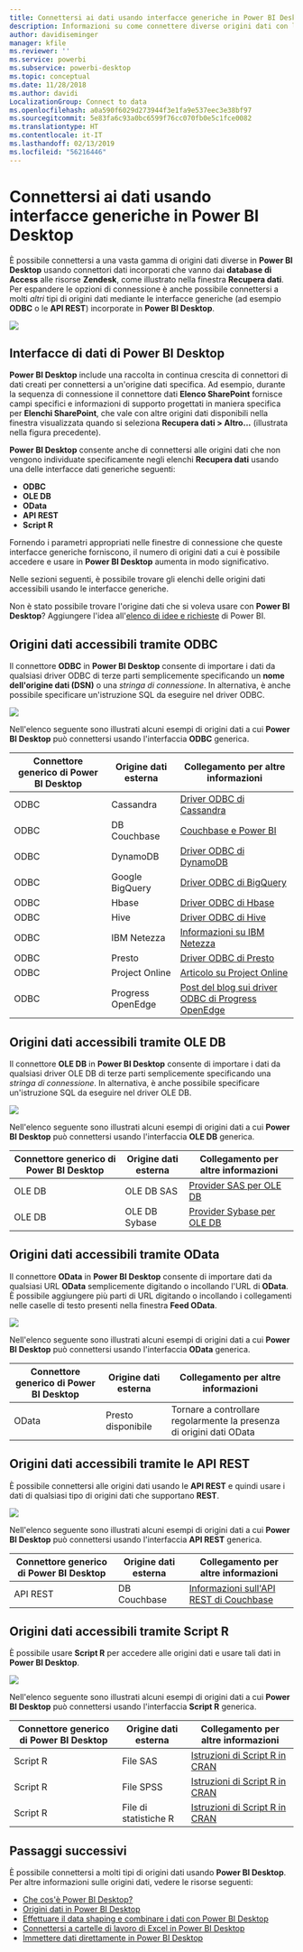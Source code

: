 ```yaml
---
title: Connettersi ai dati usando interfacce generiche in Power BI Desktop
description: Informazioni su come connettere diverse origini dati con le interfacce generiche in Power BI Desktop
author: davidiseminger
manager: kfile
ms.reviewer: ''
ms.service: powerbi
ms.subservice: powerbi-desktop
ms.topic: conceptual
ms.date: 11/28/2018
ms.author: davidi
LocalizationGroup: Connect to data
ms.openlocfilehash: a0a590f6029d273944f3e1fa9e537eec3e38bf97
ms.sourcegitcommit: 5e83fa6c93a0bc6599f76cc070fb0e5c1fce0082
ms.translationtype: HT
ms.contentlocale: it-IT
ms.lasthandoff: 02/13/2019
ms.locfileid: "56216446"
---
```

# <a name="connect-to-data-using-generic-interfaces-in-power-bi-desktop"></a>Connettersi ai dati usando interfacce generiche in Power BI Desktop
È possibile connettersi a una vasta gamma di origini dati diverse in **Power BI Desktop** usando connettori dati incorporati che vanno dai **database di Access** alle risorse **Zendesk**, come illustrato nella finestra **Recupera dati**. Per espandere le opzioni di connessione è anche possibile connettersi a molti *altri* tipi di origini dati mediante le interfacce generiche (ad esempio **ODBC** o le **API REST**) incorporate in **Power BI Desktop**.

![](media/desktop-connect-using-generic-interfaces/generic-data-interfaces_1.png)

## <a name="power-bi-desktop-data-interfaces"></a>Interfacce di dati di Power BI Desktop
**Power BI Desktop** include una raccolta in continua crescita di connettori di dati creati per connettersi a un'origine dati specifica. Ad esempio, durante la sequenza di connessione il connettore dati **Elenco SharePoint** fornisce campi specifici e informazioni di supporto progettati in maniera specifica per **Elenchi SharePoint**, che vale con altre origini dati disponibili nella finestra visualizzata quando si seleziona **Recupera dati > Altro...** (illustrata nella figura precedente).

**Power BI Desktop** consente anche di connettersi alle origini dati che non vengono individuate specificamente negli elenchi **Recupera dati** usando una delle interfacce dati generiche seguenti:

* **ODBC**
* **OLE DB**
* **OData**
* **API REST**
* **Script R**

Fornendo i parametri appropriati nelle finestre di connessione che queste interfacce generiche forniscono, il numero di origini dati a cui è possibile accedere e usare in **Power BI Desktop** aumenta in modo significativo.

Nelle sezioni seguenti, è possibile trovare gli elenchi delle origini dati accessibili usando le interfacce generiche.

Non è stato possibile trovare l'origine dati che si voleva usare con **Power BI Desktop**? Aggiungere l'idea all'[elenco di idee e richieste](https://ideas.powerbi.com/) di Power BI.

## <a name="data-sources-accessible-through-odbc"></a>Origini dati accessibili tramite ODBC
Il connettore **ODBC** in **Power BI Desktop** consente di importare i dati da qualsiasi driver ODBC di terze parti semplicemente specificando un **nome dell'origine dati (DSN)** o una *stringa di connessione*. In alternativa, è anche possibile specificare un'istruzione SQL da eseguire nel driver ODBC.

![](media/desktop-connect-using-generic-interfaces/generic-data-interfaces_2.png)

Nell'elenco seguente sono illustrati alcuni esempi di origini dati a cui **Power BI Desktop** può connettersi usando l'interfaccia **ODBC** generica.

| Connettore generico di Power BI Desktop | Origine dati esterna | Collegamento per altre informazioni |
| --- | --- | --- |
| ODBC |Cassandra |[Driver ODBC di Cassandra](http://www.simba.com/drivers/cassandra-odbc-jdbc/) |
| ODBC |DB Couchbase |[Couchbase e Power BI](https://powerbi.microsoft.com/blog/visualizing-data-from-couchbase-server-v4-using-power-bi/) |
| ODBC |DynamoDB |[Driver ODBC di DynamoDB](http://www.simba.com/drivers/dynamodb-odbc-jdbc/) |
| ODBC |Google BigQuery |[Driver ODBC di BigQuery](http://www.simba.com/drivers/bigquery-odbc-jdbc/) |
| ODBC |Hbase |[Driver ODBC di Hbase](http://www.simba.com/drivers/hbase-odbc-jdbc/) |
| ODBC |Hive |[Driver ODBC di Hive](http://www.simba.com/drivers/hive-odbc-jdbc/) |
| ODBC |IBM Netezza |[Informazioni su IBM Netezza](https://www.ibm.com/support/knowledgecenter/SSULQD_7.2.1/com.ibm.nz.datacon.doc/c_datacon_plg_overview.html) |
| ODBC |Presto |[Driver ODBC di Presto](http://www.simba.com/drivers/presto-odbc-jdbc/) |
| ODBC |Project Online |[Articolo su Project Online](desktop-project-online-connect-to-data.md) |
| ODBC |Progress OpenEdge |[Post del blog sui driver ODBC di Progress OpenEdge](https://na01.safelinks.protection.outlook.com/?url=https%3A%2F%2Fwww.progress.com%2Fblogs%2Fconnect-microsoft-power-bi-to-openedge-via-odbc-driver&data=02%7C01%7CMatt.Masson%40microsoft.com%7C5e63742e6c454308b58a08d4034b5923%7C72f988bf86f141af91ab2d7cd011db47%7C1%7C0%7C636137069555329811&sdata=gSu2Rq3vZ0uBVOgjaXxd8Y3uBf%2B8DidX6PG33jwAduY%3D&reserved=0) |

## <a name="data-sources-accessible-through-ole-db"></a>Origini dati accessibili tramite OLE DB
Il connettore **OLE DB** in **Power BI Desktop** consente di importare i dati da qualsiasi driver OLE DB di terze parti semplicemente specificando una *stringa di connessione*. In alternativa, è anche possibile specificare un'istruzione SQL da eseguire nel driver OLE DB.

![](media/desktop-connect-using-generic-interfaces/generic-data-interfaces_3.png)

Nell'elenco seguente sono illustrati alcuni esempi di origini dati a cui **Power BI Desktop** può connettersi usando l'interfaccia **OLE DB** generica.

| Connettore generico di Power BI Desktop | Origine dati esterna | Collegamento per altre informazioni |
| --- | --- | --- |
| OLE DB |OLE DB SAS |[Provider SAS per OLE DB](https://support.sas.com/downloads/package.htm?pid=648) |
| OLE DB |OLE DB Sybase |[Provider Sybase per OLE DB](http://infocenter.sybase.com/help/index.jsp?topic=/com.sybase.infocenter.dc35888.1550/doc/html/jon1256941734395.html) |

## <a name="data-sources-accessible-through-odata"></a>Origini dati accessibili tramite OData
Il connettore **OData** in **Power BI Desktop** consente di importare dati da qualsiasi URL **OData** semplicemente digitando o incollando l'URL di **OData**. È possibile aggiungere più parti di URL digitando o incollando i collegamenti nelle caselle di testo presenti nella finestra **Feed OData**.

![](media/desktop-connect-using-generic-interfaces/generic-data-interfaces_4.png)

Nell'elenco seguente sono illustrati alcuni esempi di origini dati a cui **Power BI Desktop** può connettersi usando l'interfaccia **OData** generica.

| Connettore generico di Power BI Desktop | Origine dati esterna | Collegamento per altre informazioni |
| --- | --- | --- |
| OData |Presto disponibile |Tornare a controllare regolarmente la presenza di origini dati OData |

## <a name="data-sources-accessible-through-rest-apis"></a>Origini dati accessibili tramite le API REST
È possibile connettersi alle origini dati usando le **API REST** e quindi usare i dati di qualsiasi tipo di origini dati che supportano **REST**.

![](media/desktop-connect-using-generic-interfaces/generic-data-interfaces_5.png)

Nell'elenco seguente sono illustrati alcuni esempi di origini dati a cui **Power BI Desktop** può connettersi usando l'interfaccia **API REST** generica.

| Connettore generico di Power BI Desktop | Origine dati esterna | Collegamento per altre informazioni |
| --- | --- | --- |
| API REST |DB Couchbase |[Informazioni sull'API REST di Couchbase](https://powerbi.microsoft.com/blog/visualizing-data-from-couchbase-server-v4-using-power-bi/) |

## <a name="data-sources-accessible-through-r-script"></a>Origini dati accessibili tramite Script R
È possibile usare **Script R** per accedere alle origini dati e usare tali dati in **Power BI Desktop**.

![](media/desktop-connect-using-generic-interfaces/r-scripts-2.png)

Nell'elenco seguente sono illustrati alcuni esempi di origini dati a cui **Power BI Desktop** può connettersi usando l'interfaccia **Script R** generica.

| Connettore generico di Power BI Desktop | Origine dati esterna | Collegamento per altre informazioni |
| --- | --- | --- |
| Script R |File SAS |[Istruzioni di Script R in CRAN](https://cran.r-project.org/doc/manuals/R-data.html) |
| Script R |File SPSS |[Istruzioni di Script R in CRAN](https://cran.r-project.org/doc/manuals/R-data.html) |
| Script R |File di statistiche R |[Istruzioni di Script R in CRAN](https://cran.r-project.org/doc/manuals/R-data.html) |

## <a name="next-steps"></a>Passaggi successivi
È possibile connettersi a molti tipi di origini dati usando **Power BI Desktop**. Per altre informazioni sulle origini dati, vedere le risorse seguenti:

* [Che cos'è Power BI Desktop?](desktop-what-is-desktop.md)
* [Origini dati in Power BI Desktop](desktop-data-sources.md)
* [Effettuare il data shaping e combinare i dati con Power BI Desktop](desktop-shape-and-combine-data.md)
* [Connettersi a cartelle di lavoro di Excel in Power BI Desktop](desktop-connect-excel.md)   
* [Immettere dati direttamente in Power BI Desktop](desktop-enter-data-directly-into-desktop.md)   

